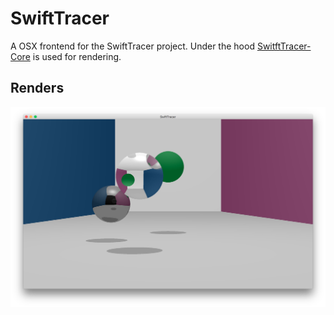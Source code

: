 SwiftTracer
===========

A OSX frontend for the SwiftTracer project.
Under the hood [SwitftTracer-Core](https://github.com/k0nserv/SwiftTracer-Core) is used for rendering.


Renders
-------

![](images/render-1.png)
